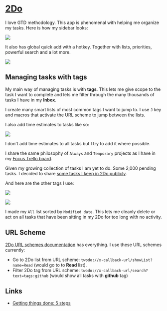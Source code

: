 # [2Do](https://www.2doapp.com/)
I love GTD methodology. This app is phenomenal with helping me organize my tasks. Here is how my sidebar looks:

![](https://i.imgur.com/DUY4OyO.png)

It also has global quick add with a hotkey. Together with lists, priorities, powerful search and a lot more.

![](https://i.imgur.com/b9lGFs0.png)

## Managing tasks with tags
My main way of managing tasks is with __tags__. This lets me give scope to the task I want to complete and lets me filter through the many thousands of tasks I have in my __Inbox__.

I create many smart lists of most common tags I want to jump to. I use `J` key and macros that activate the URL scheme to jump between the lists.

I also add time estimates to tasks like so:

![](https://i.imgur.com/pEixbt3.png)

I don't add time estimates to all tasks but I try to add it where possible.

I share the same philosophy of `Always` and `Temporary` projects as I have in my [Focus Trello board](../../focusing/focusing.md).

Given my growing collection of tasks I am yet to do. Some 2,000 pending tasks. I decided to share [some tasks I keep in 2Do publicly](../../other/2do-tasks.md).

And here are the other tags I use:

![](https://i.imgur.com/5jKIWna.png)

![](https://i.imgur.com/YNe6FxA.png)

I made my `All` list sorted by `Modified date`. This lets me cleanly delete or act on all tasks that have been sitting in my 2Do for too long with no activity.

## URL Scheme
[2Do URL schemes documentation](https://www.2doapp.com/kb/article/url-schemes.html) has everything. I use these URL schemes currently:
- Go to 2Do list from URL scheme: `twodo://x-callback-url/showList?name=Read` (would go to to __Read__ list).
- Filter 2Do tag from URL scheme: `twodo://x-callback-url/search?text=tags:github` (would show all tasks with __github__ tag)

## Links
- [Getting things done: 5 steps](http://gettingthingsdone.com/fivesteps/)